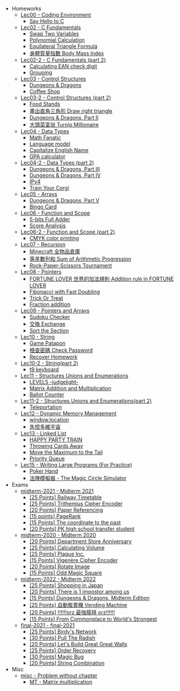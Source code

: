 - Homeworks
  - [Lec00 - Coding Environment](/Lec00)
    - [Say Hello to C](/Lec00/Say%20Hello%20to%20C)
  - [Lec02 - C Fundamentals](/Lec02)
    - [Swap Two Variables](/Lec02/Swap%20Two%20Variables)
    - [Polynomial Calculation](/Lec02/Polynomial%20Calculation)
    - [Equilateral Triangle Formula](/Lec02/Equilateral%20Triangle%20Formula)
    - [身體質量指數 Body Mass Index](/Lec02/%E8%BA%AB%E9%AB%94%E8%B3%AA%E9%87%8F%E6%8C%87%E6%95%B8%20Body%20Mass%20Index)
  - [Lec02-2 - C Fundamentals (part 2)](/Lec02-2)
    - [Calculating EAN check digit](/Lec02-2/Calculating%20EAN%20check%20digit)
    - [Grouping](/Lec02-2/Grouping)
  - [Lec03 - Control Structures](/Lec03)
    - [Dungeons & Dragons](/Lec03/Dungeons%20%26%20Dragons)
    - [Coffee Shop](/Lec03/Coffee%20Shop)
  - [Lec03-2 - Control Structures (part 2)](/Lec03-2)
    - [Food Stands](/Lec03-2/Food%20Stands)
    - [畫出直角三角形 Draw right triangle](/Lec03-2/%E7%95%AB%E5%87%BA%E7%9B%B4%E8%A7%92%E4%B8%89%E8%A7%92%E5%BD%A2%20Draw%20right%20triangle)
    - [Dungeons & Dragons, Part II](/Lec03-2/Dungeons%20%26%20Dragons%2C%20Part%20II)
    - [大頭菜富翁 Turnip Millionaire](/Lec03-2/%E5%A4%A7%E9%A0%AD%E8%8F%9C%E5%AF%8C%E7%BF%81%20Turnip%20Millionaire)
  - [Lec04 - Data Types](/Lec04)
    - [Math Fanatic](/Lec04/Math%20Fanatic)
    - [Language model](/Lec04/Language%20model)
    - [Capitalize English Name](/Lec04/Capitalize%20English%20Name)
    - [GPA calculator](/Lec04/GPA%20calculator)
  - [Lec04-2 - Data Types (part 2)](/Lec04-2)
    - [Dungeons & Dragons, Part III](/Lec04-2/Dungeons%20%26%20Dragons%2C%20Part%20III)
    - [Dungeons & Dragons, Part IV](/Lec04-2/Dungeons%20%26%20Dragons%2C%20Part%20IV)
    - [IPv4](/Lec04-2/IPv4)
    - [Train Your Corgi](/Lec04-2/Train%20Your%20Corgi)
  - [Lec05 - Arrays](/Lec05)
    - [Dungeons & Dragons, Part V](/Lec05/Dungeons%20%26%20Dragons%2C%20Part%20V)
    - [Bingo Card](/Lec05/Bingo%20Card)
  - [Lec06 - Function and Scope](/Lec06)
    - [5-bits Full Adder](/Lec06/5-bits%20Full%20Adder)
    - [Score Analysis](/Lec06/Score%20Analysis)
  - [Lec06-2 - Function and Scope (part 2)](/Lec06-2)
    - [CMYK color printing](/Lec06-2/CMYK%20color%20printing)
  - [Lec07 - Recursion](/Lec07)
    - [Minecraft 全物品倉庫](/Lec07/Minecraft%20%E5%85%A8%E7%89%A9%E5%93%81%E5%80%89%E5%BA%AB)
    - [等差數列和 Sum of Arithmetic Progression](/Lec07/%E7%AD%89%E5%B7%AE%E6%95%B8%E5%88%97%E5%92%8C%20Sum%20of%20Arithmetic%20Progression)
    - [Rock-Paper-Scissors Tournament](/Lec07/Rock-Paper-Scissors%20Tournament)
  - [Lec08 - Pointers](/Lec08)
    - [FORTUNE LOVER 世界的加法規則 Addition rule in FORTUNE LOVER](/Lec08/FORTUNE%20LOVER%20%E4%B8%96%E7%95%8C%E7%9A%84%E5%8A%A0%E6%B3%95%E8%A6%8F%E5%89%87%20Addition%20rule%20in%20FORTUNE%20LOVER)
    - [Fibonacci with Fast Doubling](/Lec08/Fibonacci%20with%20Fast%20Doubling)
    - [Trick Or Treat](/Lec08/Trick%20Or%20Treat)
    - [Fraction addition](/Lec08/Fraction%20addition)
  - [Lec09 - Pointers and Arrays](/Lec09)
    - [Sudoku Checker](/Lec09/Sudoku%20Checker)
    - [交換  Exchange](/Lec09/%E4%BA%A4%E6%8F%9B%20%20Exchange)
    - [Sort the Section](/Lec09/Sort%20the%20Section)
  - [Lec10 - String](/Lec10)
    - [Game Patapon](/Lec10/Game%20Patapon)
    - [檢查密碼 Check Password](/Lec10/%E6%AA%A2%E6%9F%A5%E5%AF%86%E7%A2%BC%20Check%20Password)
    - [Recover Homework](/Lec10/Recover%20Homework)
  - [Lec10-2 - String(part 2)](/Lec10-2)
    - [t9 keyboard](/Lec10-2/t9%20keyboard)
  - [Lec11 - Structures Unions and Enumerations](/Lec11)
    - [LEVEL5 -judgelight-](/Lec11/LEVEL5%20-judgelight-)
    - [Matrix Addition and Multiplication](/Lec11/Matrix%20Addition%20and%20Multiplication)
    - [Ballot Counter](/Lec11/Ballot%20Counter)
  - [Lec11-2 - Structures Unions and Enumerations(part 2)](/Lec11-2)
    - [Teleportation](/Lec11-2/Teleportation)
  - [Lec12 - Dynamic Memory Management](/Lec12)
    - [window.location](/Lec12/window.location)
    - [失控多維宇宙](/Lec12/%E5%A4%B1%E6%8E%A7%E5%A4%9A%E7%B6%AD%E5%AE%87%E5%AE%99)
  - [Lec13 - Linked List](/Lec13)
    - [HAPPY PARTY TRAIN](/Lec13/HAPPY%20PARTY%20TRAIN)
    - [Throwing Cards Away](/Lec13/Throwing%20Cards%20Away)
    - [Move the Maximum to the Tail](/Lec13/Move%20the%20Maximum%20to%20the%20Tail)
    - [Priority Queue](/Lec13/Priority%20Queue)
  - [Lec15 - Writing Large Programs (For Practice)](/Lec15)
    - [Poker Hand](/Lec15/Poker%20Hand)
    - [法陣模擬器 - The Magic Circle Simulator](/Lec15/%E6%B3%95%E9%99%A3%E6%A8%A1%E6%93%AC%E5%99%A8%20-%20The%20Magic%20Circle%20Simulator)
- Exams
  - [midterm-2021 - Midterm 2021](/midterm-2021)
    - [[25 Points] Railway Timetable](/midterm-2021/%5B25%20Points%5D%20Railway%20Timetable)
    - [[25 Points] Trithemius Cipher Encoder](/midterm-2021/%5B25%20Points%5D%20Trithemius%20Cipher%20Encoder)
    - [[20 Points] Paper Referencing](/midterm-2021/%5B20%20Points%5D%20Paper%20Referencing)
    - [[15 points] PageRank](/midterm-2021/%5B15%20points%5D%20PageRank)
    - [[15 Points] The coordinate to the past](/midterm-2021/%5B15%20Points%5D%20The%20coordinate%20to%20the%20past)
    - [[20 Points] PK high school transfer student](/midterm-2021/%5B20%20Points%5D%20PK%20high%20school%20transfer%20student)
  - [midterm-2020 - Midterm 2020](/midterm-2020)
    - [[20 Points] Department Store Anniversary](/midterm-2020/%5B20%20Points%5D%20Department%20Store%20Anniversary)
    - [[25 Points] Calculating Volume](/midterm-2020/%5B25%20Points%5D%20Calculating%20Volume)
    - [[25 Points] Plague Inc.](/midterm-2020/%5B25%20Points%5D%20Plague%20Inc.)
    - [[15 Points] Vigenère Cipher Encoder](/midterm-2020/%5B15%20Points%5D%20Vigen%C3%A8re%20Cipher%20Encoder)
    - [[20 Points] Rotate Image](/midterm-2020/%5B20%20Points%5D%20Rotate%20Image)
    - [[15 Points] Odd Magic Square](/midterm-2020/%5B15%20Points%5D%20Odd%20Magic%20Square)
  - [midterm-2022 - Midterm 2022](/midterm-2022)
    - [[25 Points] Shopping in Japan](/midterm-2022/%5B25%20Points%5D%20Shopping%20in%20Japan)
    - [[20 Points] There is 1 impostor among us](/midterm-2022/%5B20%20Points%5D%20There%20is%201%20impostor%20among%20us)
    - [[15 Points] Dungeons & Dragons, Midterm Edition](/midterm-2022/%5B15%20Points%5D%20Dungeons%20%26%20Dragons%2C%20Midterm%20Edition)
    - [[25 Points] 自動販賣機 Vending Machine](/midterm-2022/%5B25%20Points%5D%20%E8%87%AA%E5%8B%95%E8%B2%A9%E8%B3%A3%E6%A9%9F%20Vending%20Machine)
    - [[20 Points] !!!!!!orz 最強膜拜 orz!!!!!!](/midterm-2022/%5B20%20Points%5D%20%21%21%21%21%21%21orz%20%E6%9C%80%E5%BC%B7%E8%86%9C%E6%8B%9C%20orz%21%21%21%21%21%21)
    - [[15 Points] From Commonplace to World's Strongest](/midterm-2022/%5B15%20Points%5D%20From%20Commonplace%20to%20World%27s%20Strongest)
  - [final-2021 - final-2021](/final-2021)
    - [[25 Points] Birdy's Network](/final-2021/%5B25%20Points%5D%20Birdy%27s%20Network)
    - [[30 Points] Pull The Radish](/final-2021/%5B30%20Points%5D%20Pull%20The%20Radish)
    - [[20 Points] Let's Build Great Great Walls](/final-2021/%5B20%20Points%5D%20Let%27s%20Build%20Great%20Great%20Walls)
    - [[25 Points] Order Recovery](/final-2021/%5B25%20Points%5D%20Order%20Recovery)
    - [[30 Points] Magic Bug](/final-2021/%5B30%20Points%5D%20Magic%20Bug)
    - [[20 Points] String Combination](/final-2021/%5B20%20Points%5D%20String%20Combination)
- Misc
  - [misc - Problem without chapter](/misc)
    - [MT - Matrix multiplication](/misc/MT%20-%20Matrix%20multiplication)
